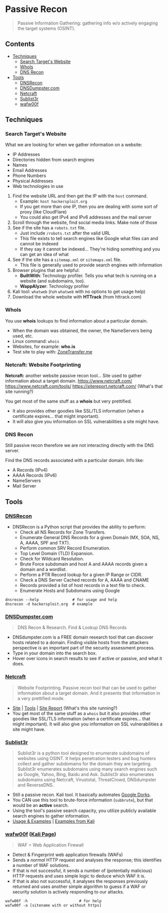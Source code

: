 # Passive Recon

> Passive Information Gathering: gathering info w/o actively engaging the target systems (OSINT). 

## Contents
- [Techniques](https://github.com/GregKedrovsky/Hacking/blob/main/01_Recon/recon1_passive.md#techniques)
  - [Search Target's Website](https://github.com/GregKedrovsky/Hacking/blob/main/01_Recon/recon1_passive.md#search-targets-website)
  - [WhoIs](https://github.com/GregKedrovsky/Hacking/blob/main/01_Recon/recon1_passive.md#WhoIs)
  - [DNS Recon](https://github.com/GregKedrovsky/Hacking/blob/main/01_Recon/recon1_passive.md#dns-recon)
- [Tools](https://github.com/GregKedrovsky/Hacking/blob/main/01_Recon/recon1_passive.md#Tools)
  - [DNSRecon](https://github.com/GregKedrovsky/Hacking/blob/main/01_Recon/recon1_passive.md#DNSRecon)
  - [DNSDumpster.com](https://github.com/GregKedrovsky/Hacking/blob/main/01_Recon/recon1_passive.md#dnsdumpstercom)
  - [Netcraft](https://github.com/GregKedrovsky/Hacking/blob/main/01_Recon/recon1_passive.md#netcraft)
  - [Sublist3r](https://github.com/GregKedrovsky/Hacking/blob/main/01_Recon/recon1_passive.md#sublist3r)
  - [wafw00f](https://github.com/GregKedrovsky/Hacking/blob/main/01_Recon/recon1_passive.md#wafw00f-kali-page)

## Techniques

### Search Target's Website

What we are looking for when we gather information on a website: 
- IP Addresses
- Directories hidden from search engines
- Names
- Email Addresses
- Phone Numbers
- Physical Addresses
- Web technologies in use

1. Find the website URL and then get the IP with the `host` command.
    - Example: `host hackersploit.org`
    - If you get more than one IP, then you are dealing with some sort of proxy (like CloudFlare)
    - You could also get IPv4 and IPv6 addresses and the mail server
2. Scroll through the website, find social media links. Make note of those
3. See if the site has a `robots.txt` file. 
    - Just include `/robots.txt` after the valid URL
    - This file exists to tell search engines like Google what files can and cannot be indexed
    - If they say it cannot be indexed... They're hiding something and you can get an idea of what
4. See if the site has a `sitemap.xml` or `sitemaps.xml` file.
    - This file is generally used to provide search engines with information
5. Browser plugins that are helpful: 
    - **BuiltWith**: Technology profiler. Tells you what tech is running on a website (and subdomains, too).
    - **WappAlyzer**: Technology profiler
6. Kali tool: `whatweb` (run `whatweb` with no options to get usage help)
7. Download the whole website with **HTTrack** (from httrack.com)

### WhoIs 

You use **whois** lookups to find information about a particular domain.
- When the domain was obtained, the owner, the NameServers being used, etc.
- Linux command: `whois`
- Websites, for example: **who.is**
- Test site to play with: [ZoneTransfer.me](https://digi.ninja/projects/zonetransferme.php)

### Netcraft: Website Footprinting

**Netcraft:** another website passive recon tool... Site used to gather information about a target domain.
https://www.netcraft.com/
https://www.netcraft.com/tools/
https://sitereport.netcraft.com/  (What's that site running?)

You get most of the same stuff as a **whois** but very prettified. 
- It also provides other goodies like SSL/TLS information (when a certificate expires... that might important).
- It will also give you information on SSL vulnerabilities a site might have. 

### DNS Recon

Still passive recon therefore we are not interacting directly with the DNS server. 

Find the DNS records associated with a particular domain. Info like: 
- A Records (IPv4)
- AAAA Records (IPv6)
- NameServers
- Mail Server

## Tools

### [DNSRecon](https://www.kali.org/tools/dnsrecon/)
- DNSRecon is a Python script that provides the ability to perform:
  - Check all NS Records for Zone Transfers.
  - Enumerate General DNS Records for a given Domain (MX, SOA, NS, A, AAAA, SPF and TXT).
  - Perform common SRV Record Enumeration.
  - Top Level Domain (TLD) Expansion.
  - Check for Wildcard Resolution.
  - Brute Force subdomain and host A and AAAA records given a domain and a wordlist.
  - Perform a PTR Record lookup for a given IP Range or CIDR.
  - Check a DNS Server Cached records for A, AAAA and CNAME
  - Records provided a list of host records in a text file to check.
  - Enumerate Hosts and Subdomains using Google

```
dnsrecon --help               # for usage and help
dnsrecon -d hackersploit.org  # example
```

### [DNSDumpster.com](https://dnsdumpster.com/) 
> DNS Recon & Research. Find & Lookup DNS Records
- DNSdumpster.com is a FREE domain research tool that can discover hosts related to a domain. Finding visible hosts from the attackers perspective is an important part of the security assessment process.
- Type in your domain into the search box.
- Hover over icons in search results to see if active or passive, and what it does.

### [Netcraft](https://www.netcraft.com/)

> Website Footprinting. Passive recon tool that can be used to gather information about a target domain. And it presents that information in a very prettified mode.
- [Site](https://www.netcraft.com/) | [Tools](https://www.netcraft.com/tools/) | [Site Report](https://sitereport.netcraft.com/) (What's this site running?)
- You get most of the same stuff as a `whois` but it also provides other goodies like SSL/TLS information (when a certificate expires... that might important). It will also give you information on SSL vulnerabilities a site might have. 

### [Sublist3r](https://github.com/aboul3la/Sublist3r)
> Sublist3r is a python tool designed to enumerate subdomains of websites using OSINT. It helps penetration testers and bug hunters collect and gather subdomains for the domain they are targeting. Sublist3r enumerates subdomains using many search engines such as Google, Yahoo, Bing, Baidu and Ask. Sublist3r also enumerates subdomains using Netcraft, Virustotal, ThreatCrowd, DNSdumpster and ReverseDNS.
- Still a passive recon. Kali tool. It basically automates [Google Dorks](stillNeedLink).
- You CAN use this tool to brute-force information (`subbrute`), but that would be an **active** search.
- Using the tool's passive search capacity, you utilize publicly available search engines to gather information.
- [Usage & Examples](https://github.com/aboul3la/Sublist3r#usage) | [Examples from Kali](https://www.kali.org/tools/sublist3r/)

### [wafw00f](https://github.com/EnableSecurity/wafw00f) ([Kali Page](https://www.kali.org/tools/wafw00f/))
> WAF = Web Application Firewall
- Detect & Fingerprint web application firewalls (WAFs)
- Sends a *normal* HTTP request and analyses the response; this identifies a number of WAF solutions.
- If that is not successful, it sends a number of (potentially malicious) HTTP requests and uses simple logic to deduce which WAF it is.
- If that is also not successful, it analyses the responses previously returned and uses another simple algorithm to guess if a WAF or security solution is actively responding to our attacks.

```
wafw00f -h                       # for help
wafw00f -a [sitename with or without https]
```






